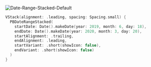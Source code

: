 ![Date-Range-Stacked-Default](https://github.com/powerhome/playbook-swift/assets/54749071/ccb85e5d-0f6d-4ced-8154-aa9dfa72a131)

```swift
VStack(alignment: .leading, spacing: Spacing.small) {
  PBDateRangeStacked(
    startDate: Date().makeDate(year: 2019, month: 6, day: 18),
    endDate: Date().makeDate(year: 2020, month: 3, day: 20),
    startAlignment: .trailing,
    endAlignment: .leading,
    startVariant: .short(showIcon: false),
    endVariant: .short(showIcon: false)
  )
}
```
